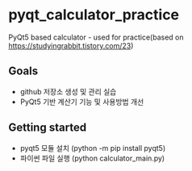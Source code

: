 # pyqt_calculator_practice
PyQt5 based calculator - used for practice(based on https://studyingrabbit.tistory.com/23)

## Goals
* github 저장소 생성 및 관리 실습
* PyQt5 기반 계산기 기능 및 사용방법 개선

## Getting started
* pyqt5 모듈 설치 (python -m pip install pyqt5)
* 파이썬 파일 실행 (python calculator_main.py)

